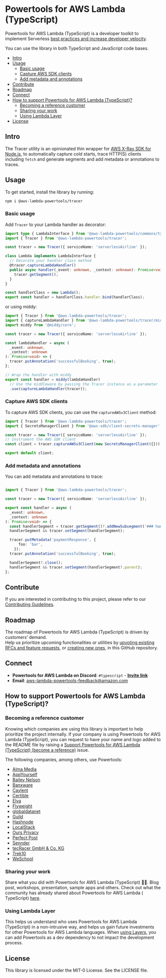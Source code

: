 # Powertools for AWS Lambda (TypeScript) <!-- omit in toc -->

Powertools for AWS Lambda (TypeScript) is a developer toolkit to implement Serverless [best practices and increase developer velocity](https://docs.powertools.aws.dev/lambda/typescript/latest/#features).

You can use the library in both TypeScript and JavaScript code bases.

- [Intro](#intro)
- [Usage](#usage)
    - [Basic usage](#basic-usage)
    - [Capture AWS SDK clients](#capture-aws-sdk-clients)
    - [Add metadata and annotations](#add-metadata-and-annotations)
- [Contribute](#contribute)
- [Roadmap](#roadmap)
- [Connect](#connect)
- [How to support Powertools for AWS Lambda (TypeScript)?](#how-to-support-powertools-for-aws-lambda-typescript)
    - [Becoming a reference customer](#becoming-a-reference-customer)
    - [Sharing your work](#sharing-your-work)
    - [Using Lambda Layer](#using-lambda-layer)
- [License](#license)

## Intro

The Tracer utility is an opinionated thin wrapper for [AWS X-Ray SDK for Node.js](https://github.com/aws/aws-xray-sdk-node), to automatically capture cold starts, trace HTTP(S) clients including `fetch` and generate segments and add metadata or annotations to traces.

## Usage

To get started, install the library by running:

```sh
npm i @aws-lambda-powertools/tracer
```

### Basic usage

Add `Tracer` to your Lambda handler as decorator:

```ts
import type { LambdaInterface } from '@aws-lambda-powertools/commons/types';
import { Tracer } from '@aws-lambda-powertools/tracer';

const tracer = new Tracer({ serviceName: 'serverlessAirline' });

class Lambda implements LambdaInterface {
  // Decorate your handler class method
  @tracer.captureLambdaHandler()
  public async handler(_event: unknown, _context: unknown): Promise<void> {
    tracer.getSegment();
  }
}

const handlerClass = new Lambda();
export const handler = handlerClass.handler.bind(handlerClass); 
```

or using middy:

```ts
import { Tracer } from '@aws-lambda-powertools/tracer';
import { captureLambdaHandler } from '@aws-lambda-powertools/tracer/middleware';
import middy from '@middy/core';

const tracer = new Tracer({ serviceName: 'serverlessAirline' });

const lambdaHandler = async (
  _event: unknown,
  _context: unknown
): Promise<void> => {
  tracer.putAnnotation('successfulBooking', true);
};

// Wrap the handler with middy
export const handler = middy(lambdaHandler)
  // Use the middleware by passing the Tracer instance as a parameter
  .use(captureLambdaHandler(tracer));
```

### Capture AWS SDK clients

To capture AWS SDK clients, you can use the `captureAWSv3Client` method:

```ts
import { Tracer } from '@aws-lambda-powertools/tracer';
import { SecretsManagerClient } from '@aws-sdk/client-secrets-manager';

const tracer = new Tracer({ serviceName: 'serverlessAirline' });
// Instrument the AWS SDK client
const client = tracer.captureAWSv3Client(new SecretsManagerClient({}));

export default client;
```

### Add metadata and annotations

You can add metadata and annotations to trace:

```ts

import { Tracer } from '@aws-lambda-powertools/tracer';

const tracer = new Tracer({ serviceName: 'serverlessAirline' });

export const handler = async (
  _event: unknown,
  _context: unknown
): Promise<void> => {
  const handlerSegment = tracer.getSegment()?.addNewSubsegment('### handler');
  handlerSegment && tracer.setSegment(handlerSegment); 

  tracer.putMetadata('paymentResponse', {
      foo: 'bar',
    });
  tracer.putAnnotation('successfulBooking', true);

  handlerSegment?.close();
  handlerSegment && tracer.setSegment(handlerSegment?.parent); 
};
```

## Contribute

If you are interested in contributing to this project, please refer to
our [Contributing Guidelines](https://github.com/aws-powertools/powertools-lambda-typescript/blob/main/CONTRIBUTING.md).

## Roadmap

The roadmap of Powertools for AWS Lambda (TypeScript) is driven by customers’ demand.  
Help us prioritize upcoming functionalities or utilities
by [upvoting existing RFCs and feature requests](https://github.com/aws-powertools/powertools-lambda-typescript/issues),
or [creating new ones](https://github.com/aws-powertools/powertools-lambda-typescript/issues/new/choose), in this GitHub
repository.

## Connect

- **Powertools for AWS Lambda on Discord**: `#typescript` - **[Invite link](https://discord.gg/B8zZKbbyET)**
- **Email**: <aws-lambda-powertools-feedback@amazon.com>

## How to support Powertools for AWS Lambda (TypeScript)?

### Becoming a reference customer

Knowing which companies are using this library is important to help prioritize the project internally. If your company
is using Powertools for AWS Lambda (TypeScript), you can request to have your name and logo added to the README file by
raising a [Support Powertools for AWS Lambda (TypeScript) (become a reference)](https://s12d.com/become-reference-pt-ts)
issue.

The following companies, among others, use Powertools:

- [Alma Media](https://www.almamedia.fi)
- [AppYourself](https://appyourself.net)
- [Bailey Nelson](https://www.baileynelson.com.au)
- [Banxware](https://www.banxware.com)
- [Caylent](https://caylent.com/)
- [Certible](https://www.certible.com/)
- [Elva](https://elva-group.com)
- [Flyweight](https://flyweight.io/)
- [globaldatanet](https://globaldatanet.com/)
- [Guild](https://guild.com)
- [Hashnode](https://hashnode.com/)
- [LocalStack](https://localstack.cloud/)
- [Ours Privacy](https://oursprivacy.com/)
- [Perfect Post](https://www.perfectpost.fr)
- [Sennder](https://sennder.com/)
- [tecRacer GmbH & Co. KG](https://www.tecracer.com/)
- [Trek10](https://www.trek10.com/)
- [WeSchool](https://www.weschool.com)

### Sharing your work

Share what you did with Powertools for AWS Lambda (TypeScript) 💞💞. Blog post, workshops, presentation, sample apps and
others. Check out what the community has already shared about Powertools for AWS Lambda (
TypeScript) [here](https://docs.powertools.aws.dev/lambda/typescript/latest/we_made_this).

### Using Lambda Layer

This helps us understand who uses Powertools for AWS Lambda (TypeScript) in a non-intrusive way, and helps us gain
future investments for other Powertools for AWS Lambda languages.
When [using Layers](https://docs.powertools.aws.dev/lambda/typescript/latest/#lambda-layer), you can add Powertools as a
dev dependency to not impact the development process.

## License

This library is licensed under the MIT-0 License. See the LICENSE file.
